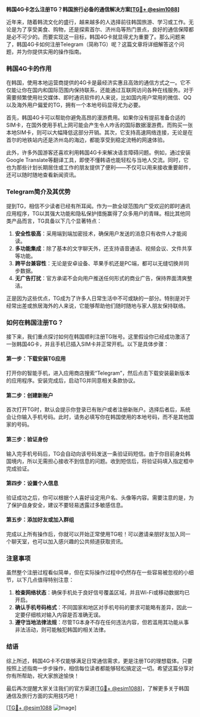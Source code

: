 **韩国4G卡怎么注册TG？韩国旅行必备的通信解决方案[[TG💪+ @esim1088](https://t.me/s/esim1088)]**

近年来，随着韩流文化的盛行，越来越多的人选择前往韩国旅游、学习或工作。无论是为了享受美食、购物，还是探索首尔、济州岛等热门景点，良好的通信保障都是必不可少的。而要实现这一目标，韩国4G卡就显得尤为重要了。那么问题来了，韩国4G卡如何注册Telegram（简称TG）呢？这篇文章将详细解答这个问题，并为你提供实用的操作指南。

### 韩国4G卡的作用

在韩国，使用本地运营商提供的4G卡是最经济实惠且高效的通信方式之一。它不仅能让你在国内和国际范围内保持联系，还能通过互联网访问各种在线服务。对于需要频繁使用社交媒体、即时通讯软件的人来说，比如国内用户常用的微信、QQ以及海外用户偏爱的TG，拥有一个本地号码显得尤为必要。

首先，韩国4G卡可以帮助你避免高昂的漫游费用。如果你没有提前准备合适的SIM卡，在国外使用手机上网可能会产生令人咋舌的国际数据漫游费。而购买一张本地SIM卡，则可以大幅降低这部分开销。其次，它支持高速网络连接，无论是在首尔的地铁站内还是济州岛的海边，都能享受到稳定流畅的网速体验。

此外，许多外国游客还喜欢利用韩国4G卡来解决语言障碍问题。例如，通过安装Google Translate等翻译工具，即使不懂韩语也能轻松与当地人交流。同时，它也为那些计划长期居住或工作的朋友提供了便利——不仅可以用来接收重要邮件，还可以随时随地查看新闻资讯。

### Telegram简介及其优势

提到TG，相信不少读者已经有所耳闻。作为一款全球范围内广受欢迎的即时通讯应用程序，TG以其强大功能和隐私保护措施赢得了众多用户的青睐。相比其他同类产品而言，TG具备以下几个显著特点：

1. **安全性极高**：采用端到端加密技术，确保用户发送的消息只有收件人才能阅读。
2. **多功能集成**：除了基本的文字聊天外，还支持语音通话、视频会议、文件共享等功能。
3. **跨平台兼容性**：无论是安卓设备、苹果手机还是PC端，都可以无缝切换并同步数据。
4. **无广告打扰**：官方承诺不会向用户推送任何形式的商业广告，保持界面清爽整洁。

正是因为这些优点，TG成为了许多人日常生活中不可或缺的一部分。特别是对于经常出差或旅居海外的人来说，它能够帮助他们随时随地与家人朋友保持联络。

### 如何在韩国注册TG？

接下来，我们重点探讨如何在韩国顺利注册TG账号。这里假设你已经成功激活了一张韩国4G卡，并且手机已插入SIM卡并正常开机。以下是具体步骤：

#### 第一步：下载安装TG应用
打开你的智能手机，进入应用商店搜索“Telegram”，然后点击下载安装最新版本的应用程序。安装完成后，启动TG并同意相关条款协议。

#### 第二步：创建新账户
首次打开TG时，默认会提示你登录已有账户或者注册新账户。选择后者后，系统会让你输入手机号码。此时，请务必填写你在韩国使用的本地号码，而不是其他国家的号码。

#### 第三步：验证身份
输入完手机号码后，TG会自动向该号码发送一条验证码短信。由于你目前身处韩国境内，所以无需担心接收不到信息的问题。收到短信后，将验证码填入指定框中完成验证。

#### 第四步：设置个人信息
验证成功之后，你可以根据个人喜好设定用户名、头像等内容。需要注意的是，为了保护自身安全，建议不要轻易透露过多敏感信息。

#### 第五步：添加好友或加入群组
完成以上所有操作后，你就可以开始正常使用TG啦！可以邀请亲朋好友加入同一个聊天室，也可以加入感兴趣的公共频道获取资讯。

### 注意事项

虽然整个注册过程看似简单，但在实际操作过程中仍然存在一些容易被忽视的小细节，以下几点值得特别注意：

1. **检查网络状态**：确保手机处于良好信号覆盖区域，并且Wi-Fi或移动数据均已开启。
2. **确认手机号码格式**：不同国家和地区对手机号码的要求可能略有差异，因此一定要仔细核对输入内容是否准确无误。
3. **遵守当地法律法规**：尽管TG本身不存在任何违法内容，但若滥用其功能从事非法活动，则可能触犯韩国的相关法律。

### 结语

综上所述，韩国4G卡不仅能够满足日常通信需求，更是注册TG的理想载体。只要按照上述指南一步步操作，相信每位读者都能够轻松搞定这一切。希望这篇分享对你有所帮助，祝大家旅途愉快！

最后再次提醒大家关注我们的官方渠道[[TG💪+ @esim1088](https://t.me/s/esim1088)]，了解更多关于韩国通信及旅行方面的实用技巧吧！

[[TG💪+ @esim1088](https://t.me/s/esim1088) ![Image](https://i.postimg.cc/4NQfJmqS/Snipaste-2025-05-13-00-14-12.png)]